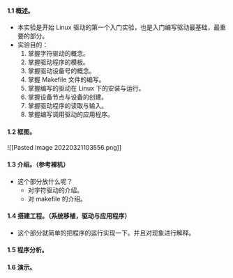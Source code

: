 #### 1.1 概述。
- 本实验是开始 Linux 驱动的第一个入门实验，也是入门编写驱动最基础，最重要的部分。
- 实验目的：
	1. 掌握字符驱动的概念。
	2. 掌握驱动程序的模板。
	3. 掌握驱动设备号的概念。
	4. 掌握 Makefile 文件的编写。
	5. 掌握编写的驱动在 Linux 下的安装与运行。
	6. 掌握设备节点与设备的创建。
	7. 掌握驱动程序的读取与输入。
	8. 掌握编写调用驱动的应用程序。
#### 1.2 框图。
![[Pasted image 20220321103556.png]]

#### 1.3 介绍。（参考裸机）
- 这个部分放什么呢？
	- 对字符驱动的介绍。
	- 对 makefile 的介绍。
#### 1.4 搭建工程。（系统移植，驱动与应用程序）
- 这个部分就简单的把程序的运行实现一下。并且对现象进行解释。
#### 1.5 程序分析。
#### 1.6 演示。